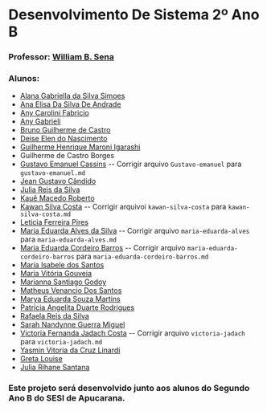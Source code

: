 # Desenvolvimento De Sistema 2º Ano B
### Professor: [William B. Sena](https://github.com/williamsena13/2-ano-b-sesi)

### Alunos: 
- [Alana Gabriella da Silva Simoes](https://github.com/alanasimoes11/2-ano-b-sesi)
- [Ana Elisa Da Silva De Andrade](https://github.com/Anaandrade06/2-ano-b-sesi)
- [Any Carolini Fabricio](https://github.com/anycarolini21/2-ano-b-sesi)
- [Any Gabrieli](https://github.com/anygabrieli/2-ano-b-sesi)
- [Bruno Guilherme de Castro](https://github.com/Brunoxl03/2-ano-b-sesi)
- [Deise Elen do Nascimento](https://github.com/D3ise/2-ano-b-sesi)
- [Guilherme Henrique Maroni Igarashi](https://github.com/GuilhermeIgarashi7/2-ano-b-sesi)
- Guilherme de Castro Borges
- [Gustavo Emanuel Cassins](https://github.com/GustavoEMANUE/2-ano-b-sesi)
-- Corrigir arquivo ```Gustavo-emanuel``` para ```gustavo-emanuel.md```
- [Jean Gustavo Cândido](https://github.com/jeangustavoo/2-ano-b-sesi)
- [Julia Reis da Silva](https://github.com/juliareis14/2-ano-b-sesi)
- [Kauê Macedo Roberto](https://github.com/kmarmc/2-ano-b-sesi)
- [Kawan Silva Costa](https://github.com/kawan-70/2-ano-b-sesi)
-- Corrigir arquivoi ```kawan-silva-costa``` para ```kawan-silva-costa.md```
- [Leticia Ferreira Pires](https://github.com/piresleticia/2-ano-b-sesi)
- [Maria Eduarda Alves da Silva](https://github.com/marieduas/2-ano-b-sesi)
-- Corrigir arquivo ```maria-eduarda-alves``` para ```maria-eduarda-alves.md```
- [Maria Eduarda Cordeiro Barros](https://github.com/Barrosmaria07/2-ano-b-sesi) 
-- Corrigir arquivo ```maria-eduarda-cordeiro-barros``` para ```maria-eduarda-cordeiro-barros.md```
- [Maria Isabele dos Santos](https://github.com/isantos10/2-ano-b-sesi)
- [Maria Vitória Gouveia](https://github.com/mariavi00/2-ano-b-sesi)
- [Marianna Santiago Godoy](https://github.com/Marigodoy26/2-ano-b-sesi)
- [Matheus Venancio Dos Santos](https://github.com/matheusvenanciodossantos/2-ano-b-sesi)
- [Marya Eduarda Souza Martins](https://github.com/Marya16/2-ano-b-sesi)
- [Patrícia Angelita Duarte Rodrigues](https://github.com/pati573022/2-ano-b-sesi)
- [Rafaela Reis da Silva](https://github.com/rafaelareisilva/2-ano-b-sesi)
- [Sarah Nandynne Guerra Miguel](https://github.com/sarahnandynne/2-ano-b-sesi)
- [Victoria Fernanda Jadach Costa](https://github.com/vikjadach/2-ano-b-sesi)
-- Corrigir arquivo ```victoria-jadach``` para ```victoria-jadach.md```
- [Yasmin Vitoria da Cruz Linardi](https://github.com/YasminLinardi/2-ano-b-sesi)
- [Greta Louise](https://github.com/GretaLouise/2-ano-b-sesi)
- [Julia Rihane Santana](https://github.com/jsantana07/2-ano-b-sesi)




### Este projeto será desenvolvido junto aos alunos do Segundo Ano B do SESI de Apucarana.

